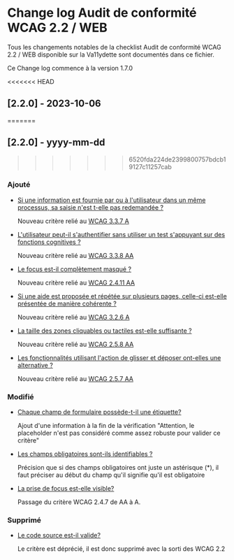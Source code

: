 # Change log Audit de conformité WCAG 2.2 / WEB

Tous les changements notables de la checklist Audit de conformité WCAG 2.2 / WEB disponible sur la Va11ydette sont documentés dans ce fichier.

Ce Change log commence à la version 1.7.0

<<<<<<< HEAD
## [2.2.0] - 2023-10-06
=======
## [2.2.0] - yyyy-mm-dd
>>>>>>> 6520fda224de2399800757bdcb19127c11257cab

### Ajouté

- [Si une information est fournie par ou à l'utilisateur dans un même processus, sa saisie n'est t-elle pas redemandée ?](https://la-va11ydette.orange.com/?list=wcag-web&lang=fr#headingtestID-079)

    Nouveau critère relié au [WCAG 3.3.7 A](https://www.w3.org/WAI/WCAG22/Understanding/redundant-entry)

- [L'utilisateur peut-il s'authentifier sans utiliser un test s'appuyant sur des fonctions cognitives ?](https://la-va11ydette.orange.com/?list=wcag-web&lang=fr#headingtestID-077)

    Nouveau critère relié au [WCAG 3.3.8 AA](https://www.w3.org/WAI/WCAG22/Understanding/accessible-authentication)

- [Le focus est-il complètement masqué ?](https://la-va11ydette.orange.com/?list=wcag-web&lang=fr#headingtestID-081)

    Nouveau critère relié au [WCAG 2.4.11 AA](https://www.w3.org/WAI/WCAG22/Understanding/focus-not-obscured-minimum)

- [Si une aide est proposée et répétée sur plusieurs pages, celle-ci est-elle présentée de manière cohérente ?](https://la-va11ydette.orange.com/?list=wcag-web&lang=fr#headingtestID-078)

    Nouveau critère relié au [WCAG 3.2.6 A](https://www.w3.org/WAI/WCAG22/Understanding/consistent-help)

- [La taille des zones cliquables ou tactiles est-elle suffisante ?](https://la-va11ydette.orange.com/?list=wcag-web&lang=fr#headingtestID-076)

    Nouveau critère relié au [WCAG 2.5.8 AA](https://www.w3.org/WAI/WCAG22/Understanding/target-size-minimum.html)

- [Les fonctionnalités utilisant l'action de glisser et déposer ont-elles une alternative ?](https://la-va11ydette.orange.com/?list=wcag-web&lang=fr#headingtestID-080)

    Nouveau critère relié au [WCAG 2.5.7 AA](https://www.w3.org/WAI/WCAG22/Understanding/dragging-movements)



### Modifié

- [Chaque champ de formulaire possède-t-il une étiquette?](https://la-va11ydette.orange.com/?list=wcag-web&lang=fr#headingtestID-001)

    Ajout d'une information à la fin de la vérification "Attention, le placeholder n'est pas considéré comme assez robuste pour valider ce critère"

- [Les champs obligatoires sont-ils identifiables ?](https://la-va11ydette.orange.com/?list=wcag-web&lang=fr#headingtestID-004)

    Précision que si des champs obligatoires ont juste un astérisque (*), il faut préciser au début du champ qu'il signifie qu'il est obligatoire

- [La prise de focus est-elle visible?](https://la-va11ydette.orange.com/?list=wcag-web&lang=fr#headingtestID-041)

    Passage du critère WCAG 2.4.7 de AA à A.

### Supprimé

- [Le code source est-il valide?](https://www.w3.org/WAI/WCAG21/Understanding/parsing.html)

    Le critère est déprécié, il est donc supprimé avec la sorti des WCAG 2.2
